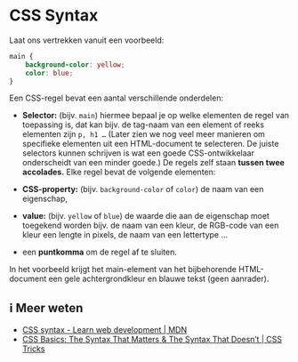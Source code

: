 # CSS Syntax

Laat ons vertrekken vanuit een voorbeeld:

```css
main { 
    background-color: yellow; 
    color: blue;
}
```
Een CSS-regel bevat een aantal verschillende onderdelen:

 - **Selector:** (bijv. `main`) hiermee bepaal je op welke elementen de regel van toepassing is, dat kan bijv. de tag-naam van een element of reeks elementen zijn `p, h1 …` (Later zien we nog veel meer manieren om specifieke elementen uit een HTML-document te selecteren. De juiste selectors kunnen schrijven is wat een goede CSS-ontwikkelaar onderscheidt van een minder goede.)
 De regels zelf staan **tussen twee accolades.** Elke regel bevat de volgende elementen:

 - **CSS-property:** (bijv. `background-color` of `color`) de naam van een eigenschap,
 - **value:** (bijv. `yellow` of `blue`) de waarde die aan de eigenschap moet toegekend worden bijv. de naam van een kleur, de RGB-code van een kleur een lengte in pixels, de naam van een lettertype …
 - een **puntkomma** om de regel af te sluiten.

In het voorbeeld krijgt het main-element van het bijbehorende HTML-document een gele achtergrondkleur en blauwe tekst (geen aanrader).

## ℹ️ Meer weten

 - [CSS syntax - Learn web development | MDN](https://developer.mozilla.org/en-US/docs/Learn/CSS/Introduction_to_CSS/Syntax)
 - [CSS Basics: The Syntax That Matters & The Syntax That Doesn’t | CSS Tricks](https://css-tricks.com/css-basics-syntax-matters-syntax-doesnt/)
